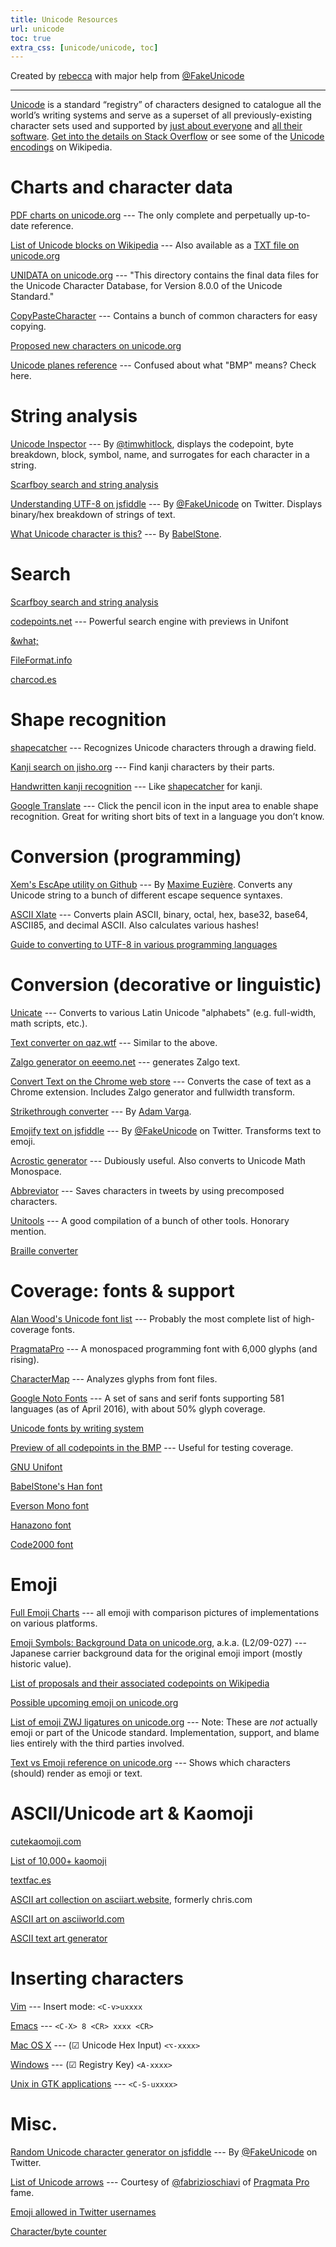 ```yaml
---
title: Unicode Resources
url: unicode
toc: true
extra_css: [unicode/unicode, toc]
---
```


Created by [rebecca] with major help from [@FakeUnicode]

---

[Unicode] is a standard “registry” of characters designed to catalogue all the
world’s writing systems and serve as a superset of all previously-existing
character sets used and supported by [just about everyone] and [all their
software]. [Get into the details on Stack Overflow] or see some of the [Unicode
encodings] on Wikipedia.

<!-- toc -->

# Charts and character data

<span class=bullet></span>[PDF charts on unicode.org][charts] --- The only
complete and perpetually up-to-date reference.

<span class=bullet></span>[List of Unicode blocks on
Wikipedia][wikipedia-blocks] --- Also available as a [TXT file on unicode.org]

[UNIDATA on unicode.org] --- "This directory contains the final data
files for the Unicode Character Database, for Version 8.0.0 of the
Unicode Standard."

[CopyPasteCharacter] --- Contains a bunch of common characters for easy
copying.

[Proposed new characters on unicode.org]

[Unicode planes reference] --- Confused about what "BMP" means? Check
here.

# String analysis

<span class=bullet></span>[Unicode Inspector][timwhitlock-inspector] --- By
[@timwhitlock], displays the codepoint, byte breakdown, block, symbol, name,
and surrogates for each character in a string.

[Scarfboy search and string analysis]

[Understanding UTF-8 on jsfiddle] --- By [@FakeUnicode] on Twitter.
Displays binary/hex breakdown of strings of text.

[What Unicode character is this?] --- By [BabelStone].

# Search

[Scarfboy search and string analysis]

[codepoints.net] --- Powerful search engine with previews in Unifont

[&what;]

[FileFormat.info]

[charcod.es]

# Shape recognition

<span class=bullet></span>[shapecatcher][shapecatcher] --- Recognizes Unicode
characters through a drawing field.

[Kanji search on jisho.org] --- Find kanji characters by their parts.

[Handwritten kanji recognition] --- Like [shapecatcher] for kanji.

[Google Translate] --- Click the pencil icon in the input area to enable
shape recognition. Great for writing short bits of text in a language you don’t
know.

# Conversion (programming)

<span class=bullet></span>[Xem's EscApe utility on Github] --- By [Maxime
Euzière]. Converts any Unicode string to a bunch of different escape sequence
syntaxes.

[ASCII Xlate] --- Converts plain ASCII, binary, octal, hex, base32,
base64, ASCII85, and decimal ASCII. Also calculates various hashes!

[Guide to converting to UTF-8 in various programming languages][convert-to-utf-8]

# Conversion (decorative or linguistic)

<span class=bullet></span>[Unicate][Unicate] --- Converts to various Latin
Unicode "alphabets" (e.g. full-width, math scripts, etc.).

[Text converter on qaz.wtf] --- Similar to the above.

<span class=bullet></span>[Zalgo generator on eeemo.net][zalgo] --- generates
Zalgo text.

[Convert Text on the Chrome web store] --- Converts the case of text as
a Chrome extension. Includes Zalgo generator and fullwidth transform.

[Strikethrough converter] --- By [Adam Varga].

[Emojify text on jsfiddle] --- By [@FakeUnicode] on Twitter. Transforms
text to emoji.

[Acrostic generator] --- Dubiously useful. Also converts
to Unicode Math Monospace.

[Abbreviator] --- Saves characters in tweets by using
precomposed characters.

[Unitools] --- A good compilation of a bunch of other tools. Honorary
mention.

[Braille converter]

# Coverage: fonts & support

<span class=bullet></span>[Alan Wood's Unicode font list] --- Probably the most
complete list of high-coverage fonts.

<span class=bullet></span>[PragmataPro] --- A monospaced programming font with
6,000 glyphs (and rising).

<span class=bullet></span>[CharacterMap] --- Analyzes glyphs from font files.

[Google Noto Fonts] --- A set of sans and serif fonts supporting 581
languages (as of April 2016), with about 50% glyph coverage.

[Unicode fonts by writing system]

[Preview of all codepoints in the BMP] --- Useful for testing coverage.

[GNU Unifont]

[BabelStone's Han font]

[Everson Mono font]

[Hanazono font]

[Code2000 font]

# Emoji

<span class=bullet></span>[Full Emoji Charts] --- all emoji with comparison pictures of
implementations on various platforms.

[Emoji Symbols: Background Data on unicode.org], a.k.a. (L2/09-027) --- Japanese
carrier background data for the original emoji import (mostly historic value).

[List of proposals and their associated codepoints on Wikipedia][emoji_history]

[Possible upcoming emoji on unicode.org]

[List of emoji ZWJ ligatures on unicode.org] --- Note: These are *not*
actually emoji or part of the Unicode standard. Implementation, support,
and blame lies entirely with the third parties involved.

[Text vs Emoji reference on unicode.org] --- Shows which characters
(should) render as emoji or text.

# ASCII/Unicode art & Kaomoji

<span class=bullet></span>[cutekaomoji.com]

[List of 10,000+ kaomoji]

[textfac.es]

[ASCII art collection on asciiart.website][asciiart.website], formerly chris.com

[ASCII art on asciiworld.com]

[ASCII text art generator]

# Inserting characters

[Vim] --- Insert mode: `<C-v>uxxxx`

[Emacs] --- `<C-X> 8 <CR> xxxx <CR>`

[Mac OS X] --- (☑︎ Unicode Hex Input) `<⌥-xxxx>`

[Windows] --- (☑︎ Registry Key) `<A-xxxx>`

[Unix in GTK applications] --- `<C-S-uxxxx>`

# Misc.

<span class=bullet></span>[Random Unicode character generator on jsfiddle] ---
By [@FakeUnicode] on Twitter.

[List of Unicode arrows] --- Courtesy of [@fabrizioschiavi] of
[Pragmata Pro][PragmataPro] fame.

[Emoji allowed in Twitter usernames]

[Character/byte counter]

[rebecca]: /
[@FakeUnicode]: https://twitter.com/FakeUnicode
[Unicode]: https://en.wikipedia.org/wiki/Unicode
[Unicode encodings]: https://en.wikipedia.org/wiki/Unicode#Mapping_and_encodings
[just about everyone]: https://unicode.org/consortium/members.html
[all their software]: https://unicode.org/resources/
[Get into the details on Stack Overflow]: https://stackoverflow.com/questions/2241348/what-is-unicode-utf-8-utf-16
[charts]: https://unicode.org/charts/
[wikipedia-blocks]: https://en.wikipedia.org/wiki/Unicode_block
[TXT file on unicode.org]: https://unicode.org/Public/UNIDATA/Blocks.txt
[UNIDATA on unicode.org]: https://unicode.org/Public/UNIDATA/
[CopyPasteCharacter]: https://www.copypastecharacter.com/all-characters
[Proposed new characters on unicode.org]: https://unicode.org/alloc/Pipeline.html
[Xah Lee's Unicode gallery]: http://xahlee.info/comp/unicode_index.html
[Variants on unicode.org]: http://unicode.org/Public/UCD/latest/ucd/StandardizedVariants.html
[Unicode planes reference]: https://en.wikipedia.org/wiki/Plane_(Unicode)
[timwhitlock-inspector]: https://apps.timwhitlock.info/unicode/inspect?s=%F0%9F%92%81u
[@timwhitlock]: https://twitter.com/timwhitlock
[Scarfboy search and string analysis]: http://unicode.scarfboy.com/?s=4a1e
[Understanding UTF-8 on jsfiddle]: https://jsfiddle.net/vrog8Lkf/
[What Unicode character is this?]: https://babelstone.co.uk/Unicode/whatisit.html
[BabelStone]: https://babelstone.co.uk/
[codepoints.net]: https://codepoints.net/search?q=punctuation
[&what;]: https://amp-what.com/unicode/search/
[FileFormat.info]: https://fileformat.info/info/unicode/char/search.htm
[charcod.es]: https://charcod.es/
[shapecatcher]: https://shapecatcher.com/
[Kanji search on jisho.org]: https://jisho.org/#radical
[Handwritten kanji recognition]: https://kanji.sljfaq.org/draw-canvas.html
[Google Translate]: https://translate.google.com/
[Mouse input for Chinese characters]: http://www.chinese-tools.com/tools/mouse.html
[Xem's EscApe utility on Github]: https://xem.github.io/escape/
[Maxime Euzière]: https://xem.github.io/
[ASCII Xlate]: https://paulschou.com/tools/xlate/
[convert-to-utf-8]: https://unicodetools.com/
[Unicate]: http://mar.cx/unicate/
[Text converter on qaz.wtf]: https://qaz.wtf/u/convert.cgi?text=unicode.9999yea.rs
[zalgo]: https://eeemo.net/
[Convert Text on the Chrome web store]: https://chrome.google.com/webstore/detail/convert-text/mcpglhjaahelnpjalcaeecgkjhkpokdn
[Strikethrough converter]: https://adamvarga.com/strike/
[Adam Varga]: https://adamvarga.com/
[Emojify text on jsfiddle]: https://jsfiddle.net/xHrxM/13/
[Acrostic generator]: /unicode/grid/
[Abbreviator]: /unicode/abbreviate/
[Unitools]: https://www.unicod.es/
[Nepali converter]: http://unicodenepali.com/
[Braille converter]: https://brailletranslator.org/
[Alan Wood's Unicode font list]: http://alanwood.net/unicode/fonts.html
[PragmataPro]: https://fsd.it/shop/fonts/pragmatapro/
[CharacterMap]: https://mathew-kurian.github.io/CharacterMap/
[Google Noto Fonts]: https://google.com/get/noto/
[Unicode fonts by writing system]: http://cheat-sheets.org/sites/font.su/
[Preview of all codepoints in the BMP]: http://visibone.com/htmlref/char/cer.htm
[GNU Unifont]: https://unifoundry.com/unifont/
[BabelStone's Han font]: https://babelstone.co.uk/Fonts/Han.html
[Everson Mono font]: https://evertype.com/emono/
[Hanazono font]: https://fonts.jp/hanazono/
[Code2000 font]: https://en.wikipedia.org/wiki/Code2000
[Full Emoji Charts]: https://unicode.org/emoji/charts/full-emoji-list.html
[Emoji Symbols: Background Data on unicode.org]: https://unicode.org/L2/L2009/09027-emoji-backgrnd.pdf
[Possible upcoming emoji on unicode.org]: https://unicode.org/emoji/future/emoji-candidates.html
[List of emoji ZWJ ligatures on unicode.org]: https://unicode.org/emoji/charts/emoji-zwj-sequences.html
[Text vs Emoji reference on unicode.org]: https://unicode.org/emoji/charts/text-style.html
[cutekaomoji.com]: https://cutekaomoji.com/
[List of 10,000+ kaomoji]: https://japaneseemoticons.me/all-japanese-emoticons/
[textfac.es]: https://textfac.es/
[asciiart.website]: https://asciiart.website/
[ASCII art on asciiworld.com]: https://asciiworld.com/
[ASCII text art generator]: https://patorjk.com/software/taag/#p=display&f=Graffiti&t=unicode.9999yea.rs
[Vim]: https://vim.wikia.com/wiki/Entering_special_characters
[Emacs]: https://superuser.com/questions/394405/how-to-type-a-unicode-character-by-its-number-in-emacs
[Mac OS X]: https://poynton.com/notes/misc/mac-unicode-hex-input.html
[Windows]: https://en.wikipedia.org/wiki/Unicode_input#In_Microsoft_Windows
[Unix in GTK applications]: https://en.wikipedia.org/wiki/Unicode_input#In_X11_.28Linux_and_other_Unix_variants.29
[Random Unicode character generator on jsfiddle]: https://jsfiddle.net/SaqVU/4/
[List of Unicode arrows]: /arrows
[@fabrizioschiavi]: https://twitter.com/fabrizioschiavi
[Emoji allowed in Twitter usernames]: https://getemoji.com/#twitter
[Character/byte counter]: https://mothereff.in/byte-counter
[emoji_history]: https://en.wikipedia.org/wiki/Miscellaneous_Symbols_and_Pictographs#History
